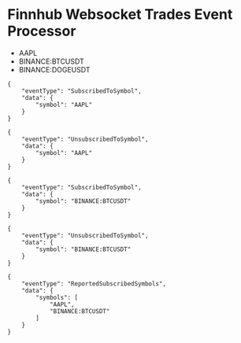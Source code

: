 # Finnhub Websocket Trades Event Processor

-   AAPL
-   BINANCE:BTCUSDT
-   BINANCE:DOGEUSDT

```
{
	"eventType": "SubscribedToSymbol",
	"data": {
		"symbol": "AAPL"
	}
}

{
	"eventType": "UnsubscribedToSymbol",
	"data": {
		"symbol": "AAPL"
	}
}

{
	"eventType": "SubscribedToSymbol",
	"data": {
		"symbol": "BINANCE:BTCUSDT"
	}
}

{
	"eventType": "UnsubscribedToSymbol",
	"data": {
		"symbol": "BINANCE:BTCUSDT"
	}
}

{
	"eventType": "ReportedSubscribedSymbols",
	"data": {
		"symbols": [
			"AAPL",
			"BINANCE:BTCUSDT"
		]
	}
}
```
